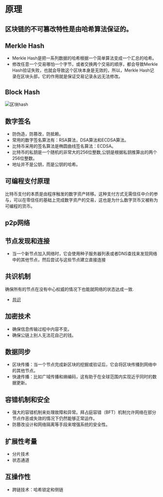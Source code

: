 # 原理

## 区块链的不可篡改特性是由哈希算法保证的。

## Merkle Hash
- Merkle Hash是把一系列数据的哈希根据一个简单算法变成一个汇总的哈希。
- 修改任意一个交易哪怕一个字节，或者交换两个交易的顺序，都会导致Merkle Hash验证失败，也就会导致这个区块本身是无效的，所以，Merkle Hash记录在区块头部，它的作用就是保证交易记录永远无法修改。

## Block Hash

![区块hash](./images/block-hash.jpg)

## 数字签名
- 防伪造，防篡改，防抵赖。
- 常用的数字签名算法有：RSA算法，DSA算法和ECDSA算法。
- 比特币采用的签名算法是椭圆曲线签名算法：ECDSA。
- 比特币的私钥是一个随机的非常大的256位整数,公钥是根据私钥推算出的两个256位整数。
- 地址并不是公钥，而是公钥的哈希。


## 可编程支付原理
比特币支付的本质是由程序触发的数字资产转移。这种支付方式无需信任中介的参与，可以在零信任的基础上完成数字资产的交易，这也是为什么数字货币又被称为可编程的货币。

## p2p网络

## 节点发现和连接
- 当一个新节点加入网络时，它会使用种子服务器列表或者DNS查找来发现网络中的其他节点，然后尝试与这些节点建立直接连接

## 共识机制
确保所有的节点在没有中心权威的情况下也能就网络的状态达成一致.
- [共识](./3共识.md)

## 加密技术
- 确保信息传输过程中内容不变。
- 确保公链上别人无法花自己的钱。

## 数据同步
- 区块传播：当一个节点完成新区块的挖掘或验证后，它会将区块传播到网络中的其他节点。
- 快速传播：比如广域传播和熵编码，这有助于在全球范围内实现近乎同时的数据更新。

## 容错机制和安全
- 强大的容错机制来处理故障和异常。拜占庭容错（BFT）机制允许网络在部分节点作恶或失效的情况下仍然能够正常运作。
- 防篡改设计和网络隔离等手段来增强系统的安全性。

## 扩展性考量
- 分片技术
- 状态通道

## 互操作性
- 跨链技术：哈希锁定和侧链

